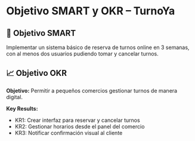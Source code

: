 # Objetivo SMART y OKR – TurnoYa

## 🎯 Objetivo SMART

Implementar un sistema básico de reserva de turnos online en 3 semanas, con al menos dos usuarios pudiendo tomar y cancelar turnos.

## 📈 Objetivo OKR

**Objetivo:** Permitir a pequeños comercios gestionar turnos de manera digital.

**Key Results:**
- KR1: Crear interfaz para reservar y cancelar turnos
- KR2: Gestionar horarios desde el panel del comercio
- KR3: Notificar confirmación visual al cliente
